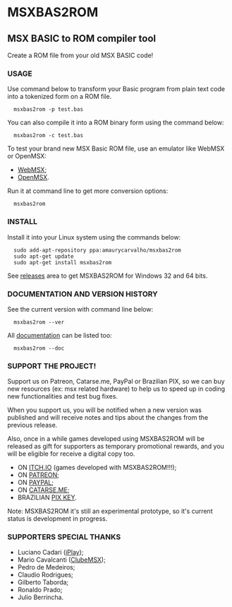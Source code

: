 # MSXBAS2ROM
## MSX BASIC to ROM compiler tool

Create a ROM file from your old MSX BASIC code!

### USAGE 

Use command below to transform your Basic program from plain text code into a tokenized form on a ROM file.

	  msxbas2rom -p test.bas

You can also compile it into a ROM binary form using the command below:

	  msxbas2rom -c test.bas

To test your brand new MSX Basic ROM file, use an emulator like WebMSX or OpenMSX:

-   [WebMSX](https://webmsx.org/);
-   [OpenMSX](https://openmsx.org/).

Run it at command line to get more conversion options:

	  msxbas2rom

### INSTALL 

Install it into your Linux system using the commands below:

	  sudo add-apt-repository ppa:amaurycarvalho/msxbas2rom
	  sudo apt-get update
	  sudo apt-get install msxbas2rom

See [releases](https://github.com/amaurycarvalho/msxbas2rom/releases) area to get MSXBAS2ROM for Windows 32 and 64 bits.

### DOCUMENTATION AND VERSION HISTORY

See the current version with command line below:

	  msxbas2rom --ver

All [documentation](https://github.com/amaurycarvalho/msxbas2rom/wiki) can be listed too:

	  msxbas2rom --doc

### SUPPORT THE PROJECT!

Support us on Patreon, Catarse.me, PayPal or Brazilian PIX, so we can buy new resources (ex: msx related hardware) to help us to speed up in coding new functionalities and test bug fixes.

When you support us, you will be notified when a new version was published and will receive notes and tips about the changes from the previous release.

Also, once in a while games developed using MSXBAS2ROM will be released as gift for supporters as temporary promotional rewards, and you will be eligible for receive a digital copy too.

- ON [ITCH.IO](https://amaurycarvalho.itch.io/) (games developed with MSXBAS2ROM!!!);
- ON [PATREON](https://www.patreon.com/msxbas2rom);
- ON [PAYPAL](https://www.paypal.com/donate?business=X793ZKW56SRBY&item_name=MSXBAS2ROM+compiler+project&currency_code=BRL);
- ON [CATARSE.ME](https://www.catarse.me/msxbas2rom_msx_basic_compiler_21ec);
- BRAZILIAN [PIX KEY](amauryspires@gmail.com).

Note: MSXBAS2ROM it's still an experimental prototype, so it's current status is development in progress.

### SUPPORTERS SPECIAL THANKS

- Luciano Cadari ([iPlay](http://www.iplay.com.br));
- Mario Cavalcanti ([ClubeMSX](http://www.clubemsx.com.br));
- Pedro de Medeiros;
- Claudio Rodrigues;
- Gilberto Taborda;
- Ronaldo Prado;
- Julio Berrincha.